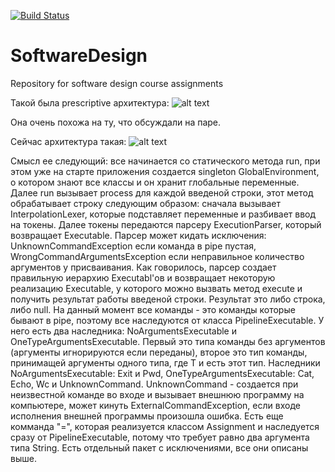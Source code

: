 [![Build Status](https://travis-ci.org/RamSaw/SoftwareDesign.svg?branch=master)](https://travis-ci.org/RamSaw/SoftwareDesign)
# SoftwareDesign
Repository for software design course assignments

Такой была prescriptive архитектура:
![alt text](https://github.com/RamSaw/SoftwareDesign/blob/hw01/PrescriptiveArchitecture.png)

Она очень похожа на ту, что обсуждали на паре.

Сейчас архитектура такая:
![alt text](https://github.com/RamSaw/SoftwareDesign/blob/hw01/Architecture.png)

Смысл ее следующий: все начинается со статического метода run, при этом уже на старте приложения создается singleton GlobalEnvironment, о котором знают все классы и он хранит глобальные переменные. Далее run вызывает process для каждой введеной строки, этот метод обрабатывает строку следующим образом: сначала вызывает InterpolationLexer, которые подставляет переменные и разбивает ввод на токены. Далее токены передаются парсеру ExecutionParser, который возвращает Executable. Парсер может кидать исключения: UnknownCommandException если команда в pipe пустая, WrongCommandArgumentsException если неправильное количество аргументов у присваивания. Как говорилось, парсер создает правильную иерархию Executabl'ов и возвращает некоторую реализацию Executable, у которого можно вызвать метод execute и получить результат работы введеной строки. Результат это либо строка, либо null. На данный момент все команды - это команды которые бывают в pipe, поэтому все наследуются от класса PipelineExecutable. У него есть два наследника: NoArgumentsExecutable и OneTypeArgumentsExecutable<T>. Первый это типа команды без аргументов (аргументы игнорируются если переданы), второе это тип команды, принимащей аргументы одного типа, где T и есть этот тип. Наследники NoArgumentsExecutable: Exit и Pwd, OneTypeArgumentsExecutable<T>: Cat, Echo, Wc и UnknownCommand. UnknownCommand - создается при неизвестной команде во входе и вызывает внешнюю программу на компьютере, может кинуть ExternalCommandException, если входе исполнения внешней программы произошла ошибка. Есть еще комманда "=", которая реализуется классом Assignment и наследуется сразу от PipelineExecutable, потому что требует равно два аргумента типа String. Есть отдельный пакет с исключениями, все они описаны выше.
